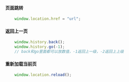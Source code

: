 #### 页面跳转

```javascript
    window.location.href = "url";
```

#### 返回上一页

```javascript
    window.history.back();
    window.history.go(-1);
    // back和go里面都可以放数值，-1返回上一级，-2返回上上级
```

#### 重新加载当前页

```javascript
    window.location.reload();
```